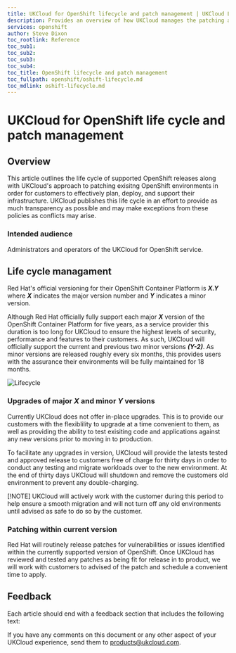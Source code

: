 ```yaml
---
title: UKCloud for OpenShift lifecycle and patch management | UKCloud Ltd
description: Provides an overview of how UKCloud manages the patching and lifecycle support of its OpenShift service
services: openshift
author: Steve Dixon
toc_rootlink: Reference
toc_sub1: 
toc_sub2:
toc_sub3:
toc_sub4:
toc_title: OpenShift lifecycle and patch management
toc_fullpath: openshift/oshift-lifecycle.md
toc_mdlink: oshift-lifecycle.md
---
```


# UKCloud for OpenShift life cycle and patch management

## Overview

This article outlines the life cycle of supported OpenShift releases along with UKCloud's approach to patching exisitng OpenShift environments in order for customers to effectively plan, deploy, and support their infrastructure. UKCloud publishes this life cycle in an effort to provide as much transparency as possible and may make exceptions from these policies as conflicts may arise.

### Intended audience

Administrators and operators of the UKCloud for OpenShift service.

## Life cycle managament

Red Hat's official versioning for their OpenShift Container Platform is _**X.Y**_ where _**X**_ indicates the major version number and _**Y**_ indicates a minor version.

Although Red Hat officially fully support each major _**X**_ version of the OpenShift Container Platform for five years, as a service provider this duration is too long for UKCloud to ensure the highest levels of security, performance and features to their customers. As such, UKCloud will officially support the current and previous two minor versions **_(Y-2)_**. As minor versions are released roughly every six months, this provides users with the assurance their environments will be fully maintained for 18 months.

![Lifecycle](images/openshiftsupported.jpg)

### Upgrades of major _**X**_ and minor _**Y**_ versions

Currently UKCloud does not offer in-place upgrades. This is to provide our customers with the flexiblility to upgrade at a time convenient to them, as well as providing the ability to test exisiting code and applications against any new versions prior to moving in to production.

To facilitate any upgrades in version, UKCloud will provide the latests tested and approved release to customers free of charge for thirty days in order to conduct any testing and migrate workloads over to the new environment. At the end of thirty days UKCloud will shutdown and remove the customers old environment to prevent any double-charging.

[!NOTE]
UKCloud will actively work with the customer during this period to help ensure a smooth migration and will not turn off any old environments until advised as safe to do so by the customer.

### Patching within current version
Red Hat will routinely release patches for vulnerabilities or issues identified within the currently supported version of OpenShift. Once UKCloud has reviewed and tested any patches as being fit for release in to product, we will work with customers to advised of the patch and schedule a convenient time to apply.

## Feedback

Each article should end with a feedback section that includes the following text:

If you have any comments on this document or any other aspect of your UKCloud experience, send them to <products@ukcloud.com>.
